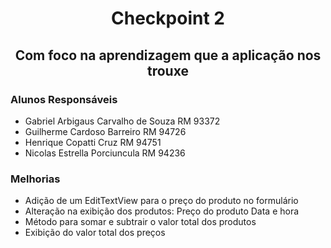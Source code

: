 <h1 align="center">Checkpoint 2</h1>

<h2 align="center">Com foco na aprendizagem que a aplicação nos trouxe</h2>

### Alunos Responsáveis
- Gabriel Arbigaus Carvalho de Souza RM 93372
- Guilherme Cardoso Barreiro RM 94726
- Henrique Copatti Cruz RM 94751
- Nicolas Estrella Porciuncula RM 94236


### Melhorias
- Adição de um EditTextView para o preço do produto no formulário
- Alteração na exibição dos produtos:
    Preço do produto
    Data e hora
- Método para somar e subtrair o valor total dos produtos
- Exibição do valor total dos preços
